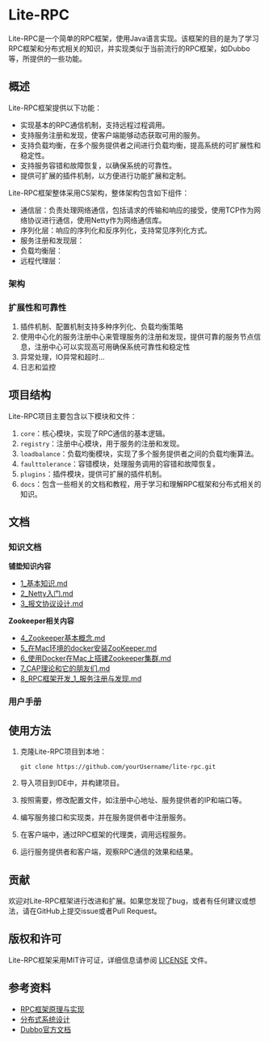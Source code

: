 # Lite-RPC

Lite-RPC是一个简单的RPC框架，使用Java语言实现。该框架的目的是为了学习RPC框架和分布式相关的知识，并实现类似于当前流行的RPC框架，如Dubbo等，所提供的一些功能。

## 概述

Lite-RPC框架提供以下功能：

- 实现基本的RPC通信机制，支持远程过程调用。
- 支持服务注册和发现，使客户端能够动态获取可用的服务。
- 支持负载均衡，在多个服务提供者之间进行负载均衡，提高系统的可扩展性和稳定性。
- 支持服务容错和故障恢复，以确保系统的可靠性。
- 提供可扩展的插件机制，以方便进行功能扩展和定制。

Lite-RPC框架整体采用CS架构，整体架构包含如下组件：

* 通信层：负责处理网络通信，包括请求的传输和响应的接受，使用TCP作为网络协议进行通信，使用Netty作为网络通信库。
* 序列化层：响应的序列化和反序列化，支持常见序列化方式。
* 服务注册和发现层：
* 负载均衡层：
* 远程代理层：

### 架构


### 扩展性和可靠性

1. 插件机制、配置机制支持多种序列化、负载均衡策略
2. 使用中心化的服务注册中心来管理服务的注册和发现，提供可靠的服务节点信息，注册中心可以实现高可用确保系统可靠性和稳定性
3. 异常处理，IO异常和超时...
4. 日志和监控


## 项目结构

Lite-RPC项目主要包含以下模块和文件：

1. `core`：核心模块，实现了RPC通信的基本逻辑。
2. `registry`：注册中心模块，用于服务的注册和发现。
3. `loadbalance`：负载均衡模块，实现了多个服务提供者之间的负载均衡算法。
4. `faulttolerance`：容错模块，处理服务调用的容错和故障恢复。
5. `plugins`：插件模块，提供可扩展的插件机制。
6. `docs`：包含一些相关的文档和教程，用于学习和理解RPC框架和分布式相关的知识。

## 文档

### 知识文档

**铺垫知识内容**

* [1_基本知识.md](doc%2F1_%E5%9F%BA%E6%9C%AC%E7%9F%A5%E8%AF%86.md)
* [2_Netty入门.md](doc%2F2_Netty%E5%85%A5%E9%97%A8.md)
* [3_报文协议设计.md](doc%2F3_%E6%8A%A5%E6%96%87%E5%8D%8F%E8%AE%AE%E8%AE%BE%E8%AE%A1.md)

**Zookeeper相关内容**

* [4_Zookeeper基本概念.md](doc%2F4_Zookeeper%E5%9F%BA%E6%9C%AC%E6%A6%82%E5%BF%B5.md)
* [5_在Mac环境的docker安装ZooKeeper.md](doc%2F5_%E5%9C%A8Mac%E7%8E%AF%E5%A2%83%E7%9A%84docker%E5%AE%89%E8%A3%85ZooKeeper.md)
* [6_使用Docker在Mac上搭建Zookeeper集群.md](doc%2F6_%E4%BD%BF%E7%94%A8Docker%E5%9C%A8Mac%E4%B8%8A%E6%90%AD%E5%BB%BAZookeeper%E9%9B%86%E7%BE%A4.md)
* [7_CAP理论和它的朋友们.md](doc%2F7_CAP%E7%90%86%E8%AE%BA%E5%92%8C%E5%AE%83%E7%9A%84%E6%9C%8B%E5%8F%8B%E4%BB%AC.md)
* [8_RPC框架开发_1_服务注册与发现.md](doc%2F8_RPC%E6%A1%86%E6%9E%B6%E5%BC%80%E5%8F%91_1_%E6%9C%8D%E5%8A%A1%E6%B3%A8%E5%86%8C%E4%B8%8E%E5%8F%91%E7%8E%B0.md)

### 用户手册

## 使用方法

1. 克隆Lite-RPC项目到本地：

   ```
   git clone https://github.com/yourUsername/lite-rpc.git
   ```
2. 导入项目到IDE中，并构建项目。
3. 按照需要，修改配置文件，如注册中心地址、服务提供者的IP和端口等。
4. 编写服务接口和实现类，并在服务提供者中注册服务。
5. 在客户端中，通过RPC框架的代理类，调用远程服务。
6. 运行服务提供者和客户端，观察RPC通信的效果和结果。

## 贡献

欢迎对Lite-RPC框架进行改进和扩展。如果您发现了bug，或者有任何建议或想法，请在GitHub上提交issue或者Pull Request。

## 版权和许可

Lite-RPC框架采用MIT许可证，详细信息请参阅 [LICENSE](https://github.com/yourUsername/lite-rpc/blob/master/LICENSE) 文件。

## 参考资料

- [RPC框架原理与实现](https://www.example.com)
- [分布式系统设计](https://www.example.com)
- [Dubbo官方文档](https://dubbo.apache.org/)
